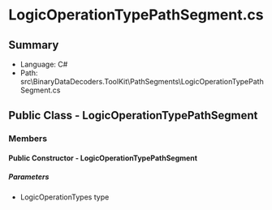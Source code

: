 ﻿# LogicOperationTypePathSegment.cs

## Summary

* Language: C#
* Path: src\BinaryDataDecoders.ToolKit\PathSegments\LogicOperationTypePathSegment.cs

## Public Class - LogicOperationTypePathSegment

### Members

#### Public Constructor - LogicOperationTypePathSegment

#####  Parameters

 - LogicOperationTypes type 

